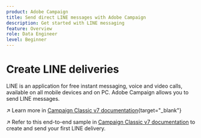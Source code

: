 ```yaml
---
product: Adobe Campaign
title: Send direct LINE messages with Adobe Campaign
description: Get started with LINE messaging
feature: Overview
role: Data Engineer
level: Beginner
---
```

# Create LINE deliveries

LINE is an application for free instant messaging, voice and video calls, available on all mobile devices and on PC. Adobe Campaign allows you to send LINE messages.


↗️ Learn more in [Campaign Classic v7 documentation](https://experienceleague.adobe.com/docs/campaign-classic/using/sending-messages/line-channel.html){target="_blank"}

↗️ Refer to this end-to-end sample in [Campaign Classic v7 documentation](https://experienceleague.adobe.com/docs/campaign-classic/using/sending-messages/line-channel.html#example--create-and-send-a-personalized-line-message) to create and send your first LINE delivery.
